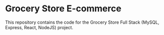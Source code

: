 # Grocery Store E-commerce

This repository contains the code for the Grocery Store Full Stack (MySQL, Express, React, NodeJS) project.
